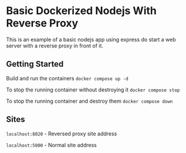 # Basic Dockerized Nodejs With Reverse Proxy

This is an example of a basic nodejs app using express do start a web server with a reverse proxy in front of it.

## Getting Started

Build and run the containers `docker compose up -d`

To stop the running container without destroying it `docker compose stop`

To stop the running container and destroy them `docker compose down`

## Sites

`localhost:8020` - Reversed proxy site address

`localhost:5000` - Normal site address
